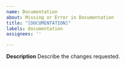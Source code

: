 ```yaml
---
name: Documentation
about: Missing or Error in Documentation
title: "[DOCUMENTATION]"
labels: documentation
assignees: ''

---
```


**Description** Describe the changes requested.
